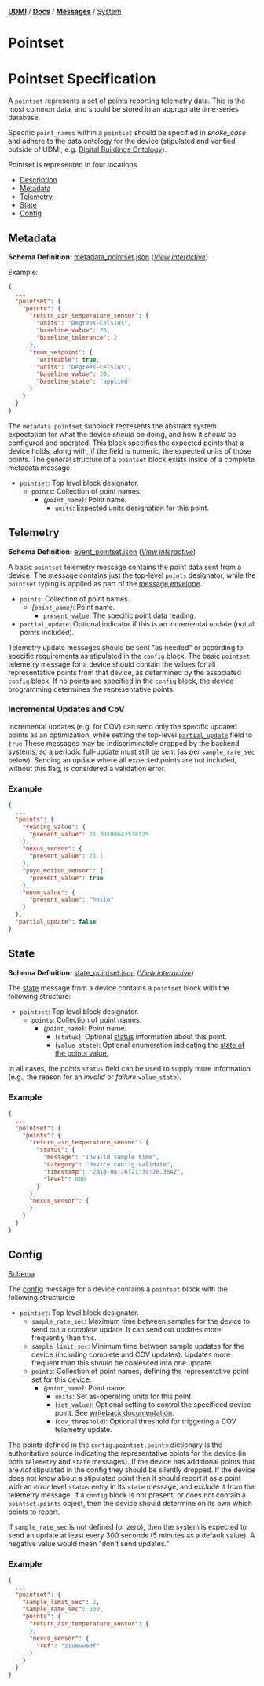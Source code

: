 [**UDMI**](../../) / [**Docs**](../) / [**Messages**](./)
/ [System](#)

# Pointset

# Pointset Specification

A `pointset` represents a set of points reporting telemetry data. This is the most common data, and should be stored in an appropriate time-series database.

Specific `point_names` within a `pointset` should be specified in _snake_case_ and adhere to the
data ontology for the device (stipulated and verified outside of UDMI, e.g. [Digital Buildings Ontology](https://github.com/google/digitalbuildings/tree/master/ontology)).


Pointset is represented in four locations
- [Description](#DESCRIPTION)
- [Metadata](#metadata)
- [Telemetry](#telemetry)
- [State](#state)
- [Config](#config)

## Metadata

**Schema Definition:** [metadata_pointset.json](../../schema/metadata_pointset.json)
 ([_View interactive_](../../gencode/docs/metadata.html#pointset))

Example:

```json
{
  ...
  "pointset": {
    "points": {
      "return_air_temperature_sensor": {
        "units": "Degrees-Celsius",
        "baseline_value": 20,
        "baseline_tolerance": 2
      },
      "room_setpoint": {
        "writeable": true,
        "units": "Degrees-Celsius",
        "baseline_value": 20,
        "baseline_state": "applied"
      }
    }
  }
}
```

The `metadata.pointset` subblock represents the abstract system expectation for what the device
_should_ be doing, and how it _should_ be configured and operated. This block specifies the
expected points that a device holds, along with, if the field is numeric, the expected units of those points.
The general structure of a `pointset` block exists inside of a complete
metadata message

* `pointset`: Top level block designator.
  * `points`: Collection of point names.
    * _{`point_name`}_: Point name.
      * `units`: Expected units designation for this point.

## Telemetry

**Schema Definition:** [event_pointset.json](../../schema/event_pointset.json)
 ([_View interactive_](../../gencode/docs/event_pointset.html#points))

A basic `pointset` telemetry message contains
the point data sent from a device. The message contains just the top-level `points` designator,
while the `pointset` typing is applied as part of the [message envelope](envelope.md).

* `points`: Collection of point names.
  * _{`point_name`}_: Point name.
    * `present_value`: The specific point data reading.
* `partial_update`: Optional indicator if this is an incremental update (not all points included).

Telemetry update messages should be sent "as needed" or according to specific requirements as
stipulated in the `config` block. The basic `pointset` telemetry message for a device should
contain the values for all representative points from that device, as determined by the associated
`config` block. If no points are specified in the `config` block, the device programming determines
the representative points.

### Incremental Updates and CoV

Incremental updates (e.g. for COV) can send only the specific updated points as an optimization,
while setting the top-level
[`partial_update`](../../gencode/docs/event_pointset.html#partial_update) field to `true` These
messages may be indiscriminately dropped by the backend systems, so a periodic full-update must
still be sent (as per `sample_rate_sec` below). Sending an update where all expected points are not
included, without this flag, is considered a validation error.

### Example

```json
{
  ...
  "points": {
    "reading_value": {
      "present_value": 21.30108642578125
    },
    "nexus_sensor": {
      "present_value": 21.1
    },
    "yoyo_motion_sensor": {
      "present_value": true
    },
    "enum_value": {
      "present_value": "hello"
    }
  },
  "partial_update": false
}
```

## State

**Schema Definition:** [state_pointset.json](../../schema/state_pointset.json)
 ([_View interactive_](../../gencode/docs/state.html#pointset))

The [state](state.md) message from a device contains a `pointset` block with the following
structure:

* `pointset`: Top level block designator.
  * `points`: Collection of point names.
    * _{`point_name`}_: Point name.
      * (`status`): Optional [status](status.md) information about this point.
      * (`value_state`): Optional enumeration indicating the 
        [state of the points value.](../specs/sequences/writeback.md#state-and-value_state)

In all cases, the points `status` field can be used to supply more information (e.g., the
reason for an _invalid_ or _failure_ `value_state`).

### Example 
```json
{
  ...
  "pointset": {
    "points": {
      "return_air_temperature_sensor": {
        "status": {
          "message": "Invalid sample time",
          "category": "device.config.validate",
          "timestamp": "2018-08-26T21:39:28.364Z",
          "level": 800
        }
      },
      "nexus_sensor": {
      }
    }
  }
}
```

## Config

[Schema](../../gencode/docs/config.html#pointset)

The [config](../../tests/config.tests/example.json) message for a device contains a `pointset`
block with the following structure:e

* `pointset`: Top level block designator.
  * `sample_rate_sec`: Maximum time between samples for the device to send out a _complete_
  update. It can send out updates more frequently than this.
  * `sample_limit_sec`: Minimum time between sample updates for the device (including complete
  and COV updates). Updates more frequent than this should be coalesced into one update.
  * `points`: Collection of point names, defining the representative point set for this device.
    * _{`point_name`}_: Point name.
      * `units`: Set as-operating units for this point.
      * (`set_value`): Optional setting to control the specificed device point. See [writeback documentation](../specs/sequences/writeback.md).
      * (`cov_threshold`): Optional threshold for triggering a COV telemetry update.

The points defined in the `config.pointset.points` dictionary is the authoritative source
indicating the representative points for the device (in both `telemetry` and `state` messages). If
the device has additional points that are _not_ stipulated in the config they should be silently
dropped. If the device does not know about a stipulated point then it should report it as a
point with an _error_ level `status` entry in its `state` message, and exclude it from the telemetry message.
If a `config` block is not present, or does not contain a `pointset.points` object,
then the device should determine on its own which points to report.

If `sample_rate_sec` is not defined (or zero), then the system is expected to send an update at least every
300 seconds (5 minutes as a default value). A negative value would mean "don't send updates."

### Example 

```json
{
  ...
  "pointset": {
    "sample_limit_sec": 2,
    "sample_rate_sec": 500,
    "points": {
      "return_air_temperature_sensor": {
      },
      "nexus_sensor": {
        "ref": "ziuewwedf"
      }
    }
  }
}
```

